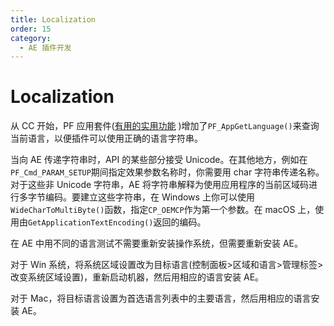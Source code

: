 ```yaml
---
title: Localization
order: 15
category:
  - AE 插件开发
---
```


# Localization

从 CC 开始，PF 应用套件([有用的实用功能](.../effect-details/useful-utility-functions.html) )增加了`PF_AppGetLanguage()`来查询当前语言，以便插件可以使用正确的语言字符串。

当向 AE 传递字符串时，API 的某些部分接受 Unicode。在其他地方，例如在`PF_Cmd_PARAM_SETUP`期间指定效果参数名称时，你需要用 char 字符串传递名称。对于这些非 Unicode 字符串，AE 将字符串解释为使用应用程序的当前区域码进行多字节编码。要建立这些字符串，在 Windows 上你可以使用`WideCharToMultiByte()`函数，指定`CP_OEMCP`作为第一个参数。在 macOS 上，使用由`GetApplicationTextEncoding()`返回的编码。

在 AE 中用不同的语言测试不需要重新安装操作系统，但需要重新安装 AE。

对于 Win 系统，将系统区域设置改为目标语言(控制面板>区域和语言>管理标签>改变系统区域设置)，重新启动机器，然后用相应的语言安装 AE。

对于 Mac，将目标语言设置为首选语言列表中的主要语言，然后用相应的语言安装 AE。
